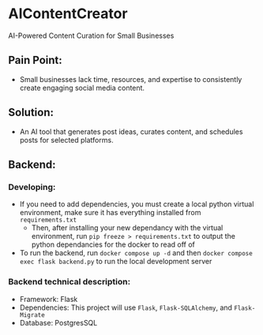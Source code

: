 # AIContentCreator
AI-Powered Content Curation for Small Businesses 

## Pain Point:
- Small businesses lack time, resources, and expertise to consistently create engaging social media content.

## Solution:
- An AI tool that generates post ideas, curates content, and schedules posts for selected platforms.

## Backend:
### Developing:
- If you need to add dependencies, you must create a local python virtual environment, make sure it has everything installed from `requirements.txt`
    - Then, after installing your new dependancy with the virtual environment, run `pip freeze > requirements.txt` to output the python dependancies for the docker to read off of
- To run the backend, run `docker compose up -d` and then `docker compose exec flask backend.py` to run the local development server
### Backend technical description:
- Framework: Flask
- Dependencies: This project will use `Flask`, `Flask-SQLAlchemy`, and `Flask-Migrate`
- Database: PostgresSQL
